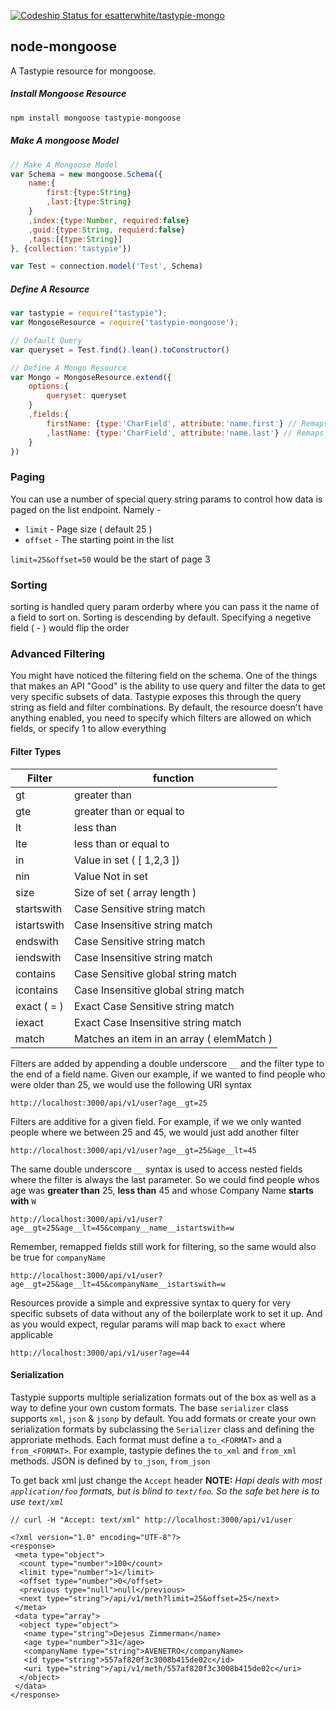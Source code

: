 [ ![Codeship Status for esatterwhite/tastypie-mongo](https://codeship.com/projects/2517df60-0a1f-0133-9779-1e445c7f4e51/status?branch=master)](https://codeship.com/projects/90663)

## node-mongoose

A Tastypie resource for mongoose.

##### Install Mongoose Resource

```js
npm install mongoose tastypie-mongoose
```

##### Make A mongoose Model
```js
// Make A Mongoose Model
var Schema = new mongoose.Schema({ 
	name:{
		first:{type:String}
		,last:{type:String}
	}
	,index:{type:Number, required:false}
	,guid:{type:String, requierd:false}
	,tags:[{type:String}]
}, {collection:'tastypie'})

var Test = connection.model('Test', Schema)
```

##### Define A Resource
```js
var tastypie = require("tastypie");
var MongoseResource = require('tastypie-mongoose');

// Default Query
var queryset = Test.find().lean().toConstructor()

// Define A Mongo Resource
var Mongo = MongoseResource.extend({
	options:{
		queryset: queryset
	}
	,fields:{
		firstName: {type:'CharField', attribute:'name.first'} // Remaps name.first to firstName
		,lastName: {type:'CharField', attribute:'name.last'} // Remaps name.last to lastName
	}
})
```

### Paging
You can use a number of special query string params to control how data is paged on the list endpoint. Namely -

* `limit` - Page size ( default 25 )
* `offset` - The starting point in the list

`limit=25&offset=50` would be the start of page 3

### Sorting
sorting is handled query param orderby where you can pass it the name of a field to sort on. Sorting is descending by default. Specifying a negetive field ( -<FOO> ) would flip the order

### Advanced Filtering
You might have noticed the filtering field on the schema. One of the things that makes an API "Good" is the ability to use query and filter the data to get very specific subsets of data. Tastypie exposes this through the query string as field and filter combinations. By default, the resource doesn't have anything enabled, you need to specify which filters are allowed on which fields, or specify 1 to allow everything

#### Filter Types

| Filter      | function                                  |
| ------------|------------------------------------------ |
| gt          | greater than                              |
| gte         | greater than or equal to                  |
| lt          | less than                                 |
| lte         | less than or equal to                     |
| in          | Value in set ( [ 1,2,3 ])                 |
| nin         | Value Not in set                          |
| size        | Size of set ( array length )              |
| startswith  | Case Sensitive string match               |
| istartswith | Case Insensitive string match             |
| endswith    | Case Sensitive string match               |
| iendswith   | Case Insensitive string match             |
| contains    | Case Sensitive global string match        |
| icontains   | Case Insensitive global string match      |
| exact ( = ) | Exact Case Sensitive string match         |
| iexact      | Exact Case Insensitive string match       |
| match       | Matches an item in an array ( elemMatch ) |


Filters are added by appending a double underscore ``__`` and the filter type to the end of a field name. Given our example, if we wanted to find people who were older than 25, we would use the following URI syntax

```
http://localhost:3000/api/v1/user?age__gt=25
```
Filters are additive for a given field. For example, if we we only wanted people where we between 25 and 45, we would just add another filter

```
http://localhost:3000/api/v1/user?age__gt=25&age__lt=45
```

The same double underscore `__` syntax is used to access nested fields where the filter is always the last parameter. So we could find people whos age was  **greater than** 25, **less than** 45 and whose Company Name **starts with** `W`

```
http://localhost:3000/api/v1/user?age__gt=25&age__lt=45&company__name__istartswith=w
```

Remember, remapped fields still work for filtering, so the same would also be true for `companyName`

```
http://localhost:3000/api/v1/user?age__gt=25&age__lt=45&companyName__istartswith=w
```

Resources provide a simple and expressive syntax to query for very specific subsets of data without any of the boilerplate work to set it up. And as you would expect, regular params will map back to `exact` where applicable

```
http://localhost:3000/api/v1/user?age=44
```


#### Serialization

Tastypie supports multiple serialization formats out of the box as well as a way to define your own custom formats. The base `serializer` class supports `xml`, `json` & `jsonp` by default. You add formats or create your own serialization formats by subclassing the `Serializer` class and defining the approriate methods. Each format must define a `to_<FORMAT>` and a `from_<FORMAT>`. For example, tastypie defines the `to_xml` and `from_xml` methods. JSON is defined by `to_json`, `from_json`

To get back xml just change the `Accept` header
**NOTE:** *Hapi deals with most `application/foo` formats, but is blind to `text/foo`. So the safe bet here is to use `text/xml`*

```
// curl -H "Accept: text/xml" http://localhost:3000/api/v1/user

<?xml version="1.0" encoding="UTF-8"?>
<response>
 <meta type="object">
  <count type="number">100</count>
  <limit type="number">1</limit>
  <offset type="number">0</offset>
  <previous type="null">null</previous>
  <next type="string">/api/v1/meth?limit=25&offset=25</next>
 </meta>
 <data type="array">
  <object type="object">
   <name type="string">Dejesus Zimmerman</name>
   <age type="number">31</age>
   <companyName type="string">AVENETRO</companyName>
   <id type="string">557af820f3c3008b415de02c</id>
   <uri type="string">/api/v1/meth/557af820f3c3008b415de02c</uri>
  </object>
 </data>
</response>
```
